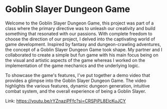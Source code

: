 # Goblin Slayer Dungeon Game

Welcome to the Goblin Slayer Dungeon Game, this project was part of a class where the primary directive was to unleash our creativity and build something that resonated with our passions. With complete freedom to choose the direction of our project, I delved into the captivating world of game development. Inspired by fantasy and dungeon-crawling adventures, the concept of a Goblin Slayer Dungeon Game took shape. My partner and I collaborated to create a simple but fun game with his main focus being on the visual and artistic aspects of the game whereas I worked on the implementation of the game mechanics and the underlying logic. 

To showcase the game's features, I've put together a demo video that provides a glimpse into the Goblin Slayer Dungeon Game. The video highlights the various features, dynamic dungeon generation, intuitive combat system, and the overall experience of being a Goblin Slayer.

Link: https://youtu.be/rYZnaziPFfc?si=CRSPjPL8ElcKuJCY
